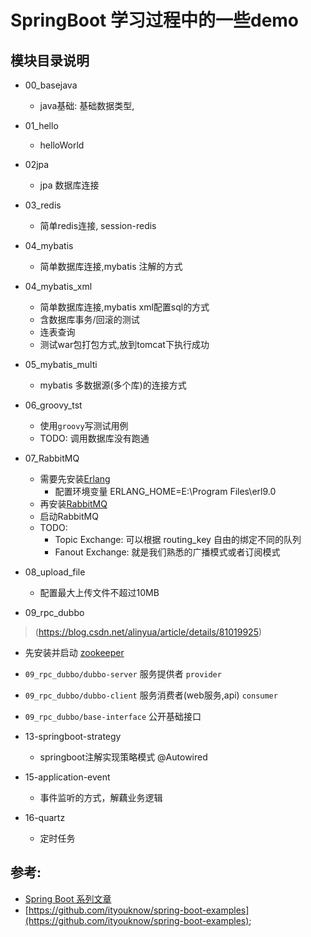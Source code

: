
# SpringBoot 学习过程中的一些demo

## 模块目录说明
- 00_basejava
  - java基础: 基础数据类型,
- 01_hello
  - helloWorld
- 02jpa
  - jpa 数据库连接
- 03_redis
  - 简单redis连接, session-redis
- 04_mybatis
  - 简单数据库连接,mybatis 注解的方式
- 04_mybatis_xml
  - 简单数据库连接,mybatis xml配置sql的方式
  - 含数据库事务/回滚的测试
  - 连表查询
  - 测试war包打包方式,放到tomcat下执行成功
- 05_mybatis_multi
  - mybatis 多数据源(多个库)的连接方式

- 06_groovy_tst
  - 使用`groovy`写测试用例
  - TODO: 调用数据库没有跑通

- 07_RabbitMQ
  - 需要先安装[Erlang](https://www.erlang.org/downloads)
    - 配置环境变量 ERLANG_HOME=E:\Program Files\erl9.0
  - 再安装[RabbitMQ](https://www.rabbitmq.com/download.html)
  - 启动RabbitMQ
  - TODO:
    - Topic Exchange: 可以根据 routing_key 自由的绑定不同的队列
    - Fanout Exchange: 就是我们熟悉的广播模式或者订阅模式

- 08_upload_file
  - 配置最大上传文件不超过10MB
 
- 09_rpc_dubbo
> (https://blog.csdn.net/alinyua/article/details/81019925)
  - 先安装并启动 [zookeeper](http://mirrors.hust.edu.cn/apache/zookeeper/)
  - `09_rpc_dubbo/dubbo-server` 服务提供者 `provider`
  - `09_rpc_dubbo/dubbo-client` 服务消费者(web服务,api) `consumer`
  - `09_rpc_dubbo/base-interface` 公开基础接口

- 13-springboot-strategy
  - springboot注解实现策略模式 @Autowired

- 15-application-event
  - 事件监听的方式，解藕业务逻辑
  
- 16-quartz
  - 定时任务


## 参考: 
- [Spring Boot 系列文章](http://www.ityouknow.com/spring-boot.html)  
- [https://github.com/ityouknow/spring-boot-examples](https://github.com/ityouknow/spring-boot-examples);
